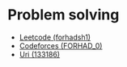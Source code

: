 # Problem solving

<ul>
    <li><a href="https://leetcode.com/forhadsh1/">Leetcode (forhadsh1)</a></li>
    <li><a href="https://codeforces.com/profile/FORHAD_0">Codeforces (FORHAD_0)</a></li>
    <li><a href="https://www.beecrowd.com.br/judge/en/profile/133186">Uri (133186)</a></li>
</ul>
